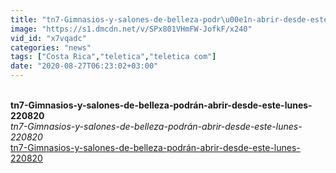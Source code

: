 ```yaml
---
title: "tn7-Gimnasios-y-salones-de-belleza-podr\u00e1n-abrir-desde-este-lunes-220820"
image: "https://s1.dmcdn.net/v/SPx801VHmFW-JofkF/x240"
vid_id: "x7vqadc"
categories: "news"
tags: ["Costa Rica","teletica","teletica com"]
date: "2020-08-27T06:23:02+03:00"
---
```

<br><b>tn7-Gimnasios-y-salones-de-belleza-podrán-abrir-desde-este-lunes-220820</b><br> <i>tn7-Gimnasios-y-salones-de-belleza-podrán-abrir-desde-este-lunes-220820</i><br> <u>tn7-Gimnasios-y-salones-de-belleza-podrán-abrir-desde-este-lunes-220820</u>
